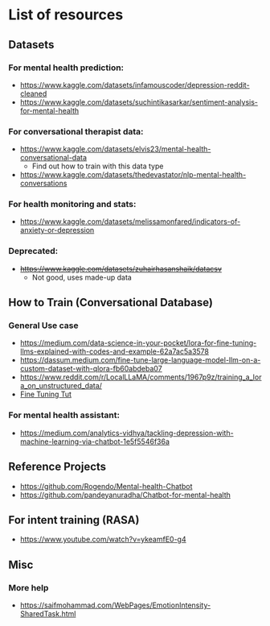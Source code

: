 # List of resources 

## Datasets

### For mental health prediction:
- https://www.kaggle.com/datasets/infamouscoder/depression-reddit-cleaned
- https://www.kaggle.com/datasets/suchintikasarkar/sentiment-analysis-for-mental-health

### For conversational therapist data:
- https://www.kaggle.com/datasets/elvis23/mental-health-conversational-data
    - Find out how to train with this data type
- https://www.kaggle.com/datasets/thedevastator/nlp-mental-health-conversations

### For health monitoring and stats:
- https://www.kaggle.com/datasets/melissamonfared/indicators-of-anxiety-or-depression

### Deprecated:
- ~~https://www.kaggle.com/datasets/zuhairhasanshaik/datacsv~~ 
    - Not good, uses made-up data


## How to Train (Conversational Database)

### General Use case

- https://medium.com/data-science-in-your-pocket/lora-for-fine-tuning-llms-explained-with-codes-and-example-62a7ac5a3578
- https://dassum.medium.com/fine-tune-large-language-model-llm-on-a-custom-dataset-with-qlora-fb60abdeba07
- https://www.reddit.com/r/LocalLLaMA/comments/1967p9z/training_a_lora_on_unstructured_data/
- [Fine Tuning Tut](https://www.analyticsvidhya.com/blog/2023/08/fine-tuning-large-language-models/)

### For mental health assistant:
- https://medium.com/analytics-vidhya/tackling-depression-with-machine-learning-via-chatbot-1e5f5546f36a

## Reference Projects
- https://github.com/Rogendo/Mental-health-Chatbot
- https://github.com/pandeyanuradha/Chatbot-for-mental-health

## For intent training (RASA)
- https://www.youtube.com/watch?v=ykeamfE0-g4

## Misc
### More help
- https://saifmohammad.com/WebPages/EmotionIntensity-SharedTask.html